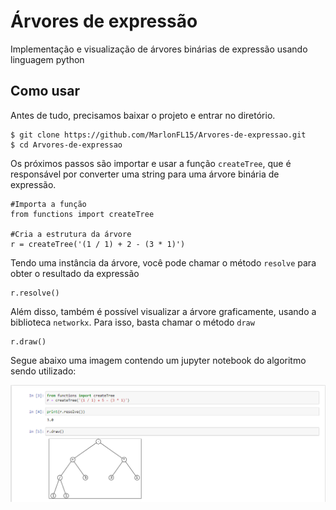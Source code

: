 # Árvores de expressão

Implementação e visualização de árvores binárias de expressão usando linguagem python 


## Como usar

Antes de tudo, precisamos baixar o projeto e entrar no diretório.

    $ git clone https://github.com/MarlonFL15/Arvores-de-expressao.git
    $ cd Arvores-de-expressao

Os próximos passos são importar e usar a função `createTree`, que é responsável por converter uma string para uma árvore binária de expressão.

```
#Importa a função
from functions import createTree

#Cria a estrutura da árvore
r = createTree('(1 / 1) + 2 - (3 * 1)')
```

Tendo uma instância da árvore, você pode chamar o método `resolve` para obter o resultado da expressão

```
r.resolve()
```

Além disso, também é possível visualizar a árvore graficamente, usando a biblioteca `networkx`. Para isso, basta chamar o método `draw`

```
r.draw()
```

Segue abaixo uma imagem contendo um jupyter notebook do algoritmo sendo utilizado:

![](https://github.com/MarlonFL15/Arvores-de-expressao/blob/main/jupyter_img.png)

